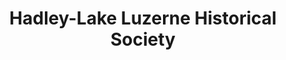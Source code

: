 ---
layout: repo
title: "Hadley-Lake Luzerne Historical Society"
id: 20610
permalink: repos/20610/
---